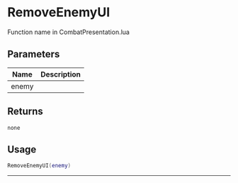 # RemoveEnemyUI

Function name in CombatPresentation.lua

## Parameters

| Name  | Description |
| ----- | ----------- |
| enemy |             |

## Returns

`none`

## Usage

```lua
RemoveEnemyUI(enemy)
```

---
